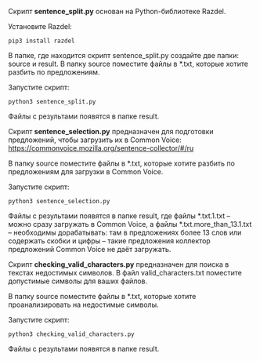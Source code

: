 Скрипт **sentence_split.py** основан на Python-библиотеке Razdel.

Установите Razdel:

`pip3 install razdel`

В папке, где находится скрипт sentence_split.py создайте две папки: source и result. В папку source поместите файлы в *.txt, которые хотите разбить по предложениям.

Запустите скрипт:

`python3 sentence_split.py`

Файлы с результами появятся в папке result.


Скрипт **sentence_selection.py** предназначен для подготовки предложений, чтобы загрузить их в Common Voice: https://commonvoice.mozilla.org/sentence-collector/#/ru

В папку source поместите файлы в *.txt, которые хотите разбить по предложениям для загрузки в Common Voice.

Запустите скрипт:

`python3 sentence_selection.py`

Файлы с результами появятся в папке result, где файлы *.txt.1.txt – можно сразу загружать в Common Voice, а файлы *.txt.more_than_13.1.txt – необходимы дорабатывать: там в предложениях более 13 слов или содержать скобки и цифры – такие предложения коллектор предложений Common Voice не даёт загружать.


Скрипт **checking_valid_characters.py** предназначен для поиска в текстах недостимых символов. В файл valid_characters.txt поместите допустимые символы для ваших файлов.

В папку source поместите файлы в *.txt, которые хотите проанализировать на недостимые символы.

Запустите скрипт:

`python3 checking_valid_characters.py`

Файлы с результами появятся в папке result.
